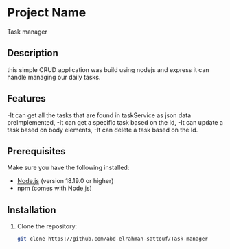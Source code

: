 # Project Name
Task manager
## Description
this simple CRUD application was build using nodejs and express it can handle managing our daily tasks.

## Features
-It can get all the tasks that are found in taskService as json data preImplemented,
-It can get a specific task based on the Id,
-It can update a task based on body elements,
-It can delete a task based on the Id. 

## Prerequisites
Make sure you have the following installed:
- [Node.js](https://nodejs.org/) (version 18.19.0 or higher)
- npm (comes with Node.js)

## Installation
1. Clone the repository:
   ```bash
   git clone https://github.com/abd-elrahman-sattouf/Task-manager
